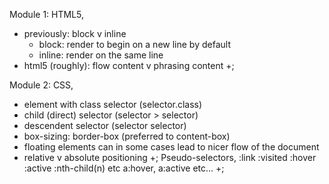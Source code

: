 Module 1: HTML5,
  - previously: block v inline
    - block: render to begin on a new line by default
    - inline: render on the same line
  - html5 (roughly): flow content v phrasing content
  +;

Module 2: CSS,
  - element with class selector (selector.class)
  - child (direct) selector (selector > selector)
  - descendent selector (selector selector)
  - box-sizing: border-box (preferred to content-box)
  - floating elements can in some cases lead to nicer flow of the document
  - relative v absolute positioning
  +;
Pseudo-selectors,
  :link
  :visited
  :hover
  :active
  :nth-child(n)
  etc
  a:hover, a:active etc...
  +;
